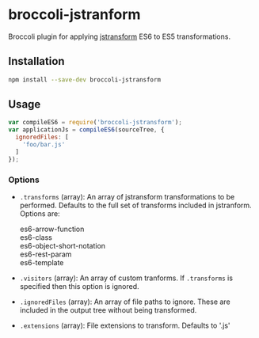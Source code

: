 # broccoli-jstranform

Broccoli plugin for applying [jstransform](https://github.com/facebook/jstransform)
ES6 to ES5 transformations.

## Installation

```bash
npm install --save-dev broccoli-jstransform
```

## Usage

```js
var compileES6 = require('broccoli-jstransform');
var applicationJs = compileES6(sourceTree, {
  ignoredFiles: [
    'foo/bar.js'
  ]
});
```

### Options

* `.transforms` (array): An array of jstransform transformations
  to be performed. Defaults to the full set of transforms included in jstranform.
  Options are:

  es6-arrow-function  
  es6-class  
  es6-object-short-notation  
  es6-rest-param  
  es6-template
* `.visitors` (array): An array of custom tranforms. If `.transforms` is specified 
  then this option is ignored.
* `.ignoredFiles` (array): An array of file paths to ignore. These are included
  in the output tree without being transformed.
* `.extensions` (array): File extensions to transform. Defaults to '.js'
